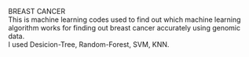 BREAST CANCER 
<br>
This is machine learning codes used to find out which machine learning algorithm works for finding out breast cancer accurately using genomic data.
<br>
I used Desicion-Tree, Random-Forest, SVM, KNN. 
